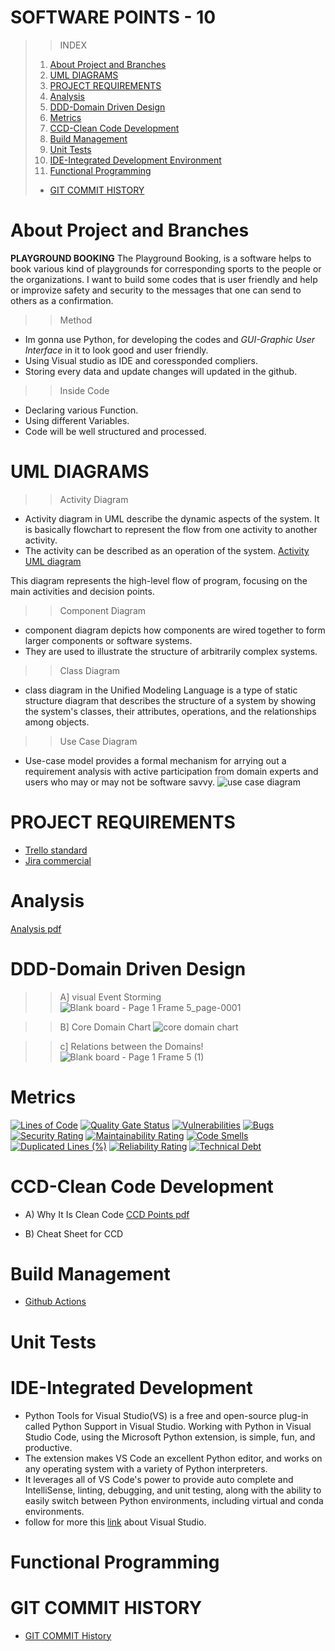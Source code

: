  # **SOFTWARE POINTS - 10**
>>INDEX
>1. [About Project and Branches](#about-project-and-branches)
>2. [UML DIAGRAMS](#uml-diagrams)
>3. [PROJECT REQUIREMENTS](#project-requirements)
>4. [Analysis](#analysis)
>5. [DDD-Domain Driven Design](#ddd-domain-driven-design)
>6. [Metrics](#metrics)
>7. [CCD-Clean Code Development](#ccd-clean-code-development)
>8. [Build Management](#build-management)
>9. [Unit Tests](#unit-tests)
>10. [IDE-Integrated Development Environment](#ide-integrated-development-environment)
>11. [Functional Programming](#functional-programming)
>+ [GIT COMMIT HISTORY](#git-commit-history)
>






# **About Project and Branches**
  **PLAYGROUND BOOKING**
The Playground Booking, is a software helps to book various kind of playgrounds for corresponding sports to the people or the organizations. I want to build some codes that is user friendly and help or improvize safety and security to the messages that one can send to others as a confirmation.
>> Method 
+ Im gonna use Python, for developing the codes and *GUI-Graphic User Interface* in it to look good and user friendly.
+ Using Visual studio as IDE and coressponded compliers.
+ Storing every data and update changes will updated in the github.
>> Inside Code
+ Declaring various Function.
+ Using different Variables.
+ Code will be well structured and processed.



# **UML DIAGRAMS**
>>Activity Diagram
+ Activity diagram in UML describe the dynamic aspects of the system. It is basically flowchart to represent the flow from one activity to another activity.
+ The activity can be described as an operation of the system.
[Activity UML diagram](https://github.com/sunny-102000/Playground-Booking-System/blob/main/UML/Activity%20uml%20diagram.png)

This diagram represents the high-level flow of program, focusing on the main activities and decision points.


>>Component Diagram
+ component diagram depicts how components are wired together to form larger components or software systems.
+ They are used to illustrate the structure of arbitrarily complex systems.

>>Class Diagram
+ class diagram in the Unified Modeling Language is a type of static structure diagram that describes the structure of a system by showing the system's classes, their attributes, operations, and the relationships among objects.

>>Use Case Diagram
+ Use-case model provides a formal mechanism for arrying out a requirement analysis with active participation from domain experts and users who may or may not be software savvy.
![use case diagram](https://github.com/sunny-102000/SECRET-CODES/assets/63388965/ba11000c-b6a2-4f0c-a38c-903ac3768954)


# **PROJECT REQUIREMENTS**
   + [Trello standard](https://trello.com/invite/b/wsOhXSYk/ATTIf94b02cf64e3d07b4bba4bd20388c9f2C9B9C9B9/online-playground-booking)
   + [Jira commercial](https://playgroundbooking.atlassian.net/jira/software/projects/OPB/boards/1)



# **Analysis**
[Analysis pdf](https://github.com/sunny-102000/SECRET-CODES/blob/main/Analysis.pdf)

# **DDD-Domain Driven Design**
>> A] visual Event Storming
![Blank board - Page 1 Frame 5_page-0001](https://github.com/sunny-102000/SECRET-CODES/assets/63388965/4b5c81e2-097a-4e3a-81c8-0f66193aa14d)

>> B] Core Domain Chart
![core domain chart](https://github.com/sunny-102000/SECRET-CODES/assets/63388965/4ac546c6-67f7-4cfa-9942-78574db1901d)

>> c] Relations between the Domains!
![Blank board - Page 1 Frame 5 (1)](https://github.com/sunny-102000/SECRET-CODES/assets/63388965/50dddb38-5c06-4192-b86a-c6fb49f254f0)



# **Metrics**
[![Lines of Code](https://sonarcloud.io/api/project_badges/measure?project=sunny-102000_SECRET-CODES&metric=ncloc)](https://sonarcloud.io/summary/new_code?id=sunny-102000_SECRET-CODES)
[![Quality Gate Status](https://sonarcloud.io/api/project_badges/measure?project=sunny-102000_SECRET-CODES&metric=alert_status)](https://sonarcloud.io/summary/new_code?id=sunny-102000_SECRET-CODES)
[![Vulnerabilities](https://sonarcloud.io/api/project_badges/measure?project=sunny-102000_SECRET-CODES&metric=vulnerabilities)](https://sonarcloud.io/summary/new_code?id=sunny-102000_SECRET-CODES)
[![Bugs](https://sonarcloud.io/api/project_badges/measure?project=sunny-102000_SECRET-CODES&metric=bugs)](https://sonarcloud.io/summary/new_code?id=sunny-102000_SECRET-CODES)
[![Security Rating](https://sonarcloud.io/api/project_badges/measure?project=sunny-102000_SECRET-CODES&metric=security_rating)](https://sonarcloud.io/summary/new_code?id=sunny-102000_SECRET-CODES)
[![Maintainability Rating](https://sonarcloud.io/api/project_badges/measure?project=sunny-102000_SECRET-CODES&metric=sqale_rating)](https://sonarcloud.io/summary/new_code?id=sunny-102000_SECRET-CODES)
[![Code Smells](https://sonarcloud.io/api/project_badges/measure?project=sunny-102000_SECRET-CODES&metric=code_smells)](https://sonarcloud.io/summary/new_code?id=sunny-102000_SECRET-CODES)
[![Duplicated Lines (%)](https://sonarcloud.io/api/project_badges/measure?project=sunny-102000_SECRET-CODES&metric=duplicated_lines_density)](https://sonarcloud.io/summary/new_code?id=sunny-102000_SECRET-CODES)
[![Reliability Rating](https://sonarcloud.io/api/project_badges/measure?project=sunny-102000_SECRET-CODES&metric=reliability_rating)](https://sonarcloud.io/summary/new_code?id=sunny-102000_SECRET-CODES)
[![Technical Debt](https://sonarcloud.io/api/project_badges/measure?project=sunny-102000_SECRET-CODES&metric=sqale_index)](https://sonarcloud.io/summary/new_code?id=sunny-102000_SECRET-CODES)


# **CCD-Clean Code Development**
  + A) Why It Is Clean Code
        [CCD Points pdf](https://github.com/sunny-102000/SECRET-CODES/blob/main/CCD.pdf)
    
  + B) Cheat Sheet for CCD

# **Build Management**
  + [Github Actions](https://github.com/sunny-102000/SECRET-CODES/tree/main/.github/workflows)

# **Unit Tests**


# **IDE-Integrated Development**

   + Python Tools for Visual Studio(VS) is a free and open-source plug-in called Python Support in Visual Studio. Working with Python in Visual Studio Code, using the Microsoft Python extension, is simple, fun, and productive. 
   + The extension makes VS Code an excellent Python editor, and works on any operating system with a variety of Python interpreters.
   + It leverages all of VS Code's power to provide auto complete and IntelliSense, linting, debugging, and unit testing, along with the ability to easily switch between Python environments, including virtual and conda environments.
   + follow for more this [link](https://code.visualstudio.com/docs/languages/python) about Visual Studio.
# **Functional Programming**


# **GIT COMMIT HISTORY**
   + [GIT COMMIT History](https://github.com/sunny-102000/SECRET-CODES/commits/main)
   
